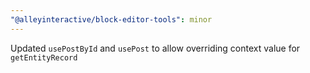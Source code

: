 ```yaml
---
"@alleyinteractive/block-editor-tools": minor
---
```


Updated `usePostById` and `usePost` to allow overriding context value for `getEntityRecord`
